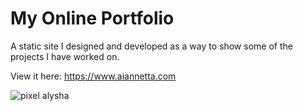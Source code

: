 # My Online Portfolio
A static site I designed and developed as a way to show some of the projects I have worked on.

View it here: https://www.aiannetta.com

![pixel alysha](https://www.aiannetta.com/images/pixel-me.png)